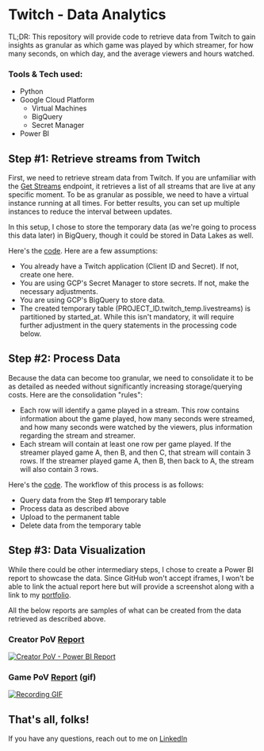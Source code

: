 # Twitch - Data Analytics

TL;DR: This repository will provide code to retrieve data from Twitch to gain insights as granular as which game was played by which streamer, for how many seconds, on which day, and the average viewers and hours watched.

### Tools & Tech used:
- Python
- Google Cloud Platform
  - Virtual Machines
  - BigQuery
  - Secret Manager
- Power BI
 

## Step #1: Retrieve streams from Twitch

First, we need to retrieve stream data from Twitch. If you are unfamiliar with the [Get Streams](https://dev.twitch.tv/docs/api/reference/#get-streams) endpoint, it retrieves a list of all streams that are live at any specific moment. To be as granular as possible, we need to have a virtual instance running at all times. For better results, you can set up multiple instances to reduce the interval between updates.

In this setup, I chose to store the temporary data (as we're going to process this data later) in BigQuery, though it could be stored in Data Lakes as well.

Here's the [code](https://github.com/gustavo-alvarenga/Twitch/blob/main/%231%20Twitch%20Streams.py). Here are a few assumptions:
- You already have a Twitch application (Client ID and Secret). If not, create one here.
- You are using GCP's Secret Manager to store secrets. If not, make the necessary adjustments.
- You are using GCP's BigQuery to store data.
- The created temporary table (PROJECT_ID.twitch_temp.livestreams) is partitioned by started_at. While this isn't mandatory, it will require further adjustment in the query statements in the processing code below.

## Step #2: Process Data

Because the data can become too granular, we need to consolidate it to be as detailed as needed without significantly increasing storage/querying costs. Here are the consolidation "rules":
- Each row will identify a game played in a stream. This row contains information about the game played, how many seconds were streamed, and how many seconds were watched by the viewers, plus information regarding the stream and streamer.
- Each stream will contain at least one row per game played. If the streamer played game A, then B, and then C, that stream will contain 3 rows. If the streamer played game A, then B, then back to A, the stream will also contain 3 rows.

Here's the [code](https://github.com/gustavo-alvarenga/Twitch/blob/main/%232%20Processing%20Data). The workflow of this process is as follows:
- Query data from the Step #1 temporary table
- Process data as described above
- Upload to the permanent table
- Delete data from the temporary table

## Step #3: Data Visualization

While there could be other intermediary steps, I chose to create a Power BI report to showcase the data. Since GitHub won't accept iframes, I won't be able to link the actual report here but will provide a screenshot along with a link to my [portfolio](https://www.ggsanalytics.com/homepage/).

All the below reports are samples of what can be created from the data retrieved as described above.

### Creator PoV [Report](https://www.ggsanalytics.com/dashboards-free/)
[![Creator PoV - Power BI Report](https://www.ggsanalytics.com/wp-content/uploads/2024/04/dashboard-image.png)](https://www.ggsanalytics.com/dashboards-free/)

### Game PoV [Report](https://www.ggsanalytics.com/dashboards-free/) (gif)
[![Recording GIF](https://www.ggsanalytics.com/wp-content/uploads/2024/05/Recording2024-05-13173035-ezgif.com-video-to-gif-converter.gif)](https://www.ggsanalytics.com/dashboards-free/)

## That's all, folks!

If you have any questions, reach out to me on [LinkedIn](https://www.linkedin.com/in/gustavo-alvarenga/)


